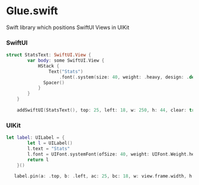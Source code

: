# Glue.swift
Swift library which positions SwiftUI Views in UIKit


### SwiftUI
```swift
struct StatsText: SwiftUI.View {
        var body: some SwiftUI.View {
            HStack {
                Text("Stats")
                    .font(.system(size: 40, weight: .heavy, design: .default))
              Spacer()
            }
        }
    }
    
    addSwiftUI(StatsText(), top: 25, left: 18, w: 250, h: 44, clear: true)
```

### UIKit
```swift
let label: UILabel = {
        let l = UILabel()
        l.text = "Stats"
        l.font = UIFont.systemFont(ofSize: 40, weight: UIFont.Weight.heavy)
        return l
    }()
   
   label.pin(a: .top, b: .left, ac: 25, bc: 18, w: view.frame.width, h: 44, to: nil)
```


